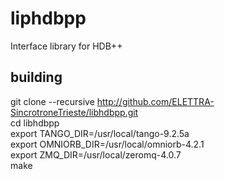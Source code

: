 # liphdbpp
Interface library for HDB++

## building
git clone --recursive http://github.com/ELETTRA-SincrotroneTrieste/libhdbpp.git  
cd libhdbpp  
export TANGO_DIR=/usr/local/tango-9.2.5a  
export OMNIORB_DIR=/usr/local/omniorb-4.2.1  
export ZMQ_DIR=/usr/local/zeromq-4.0.7  
make
